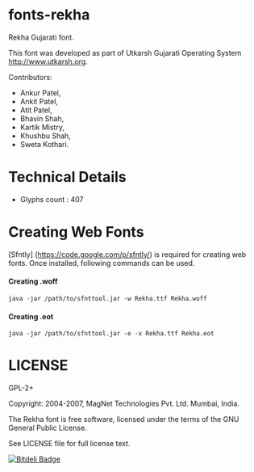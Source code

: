 fonts-rekha
===========

Rekha Gujarati font.

This font was developed as part of Utkarsh Gujarati Operating System
<http://www.utkarsh.org>.

Contributors:
* Ankur Patel,
* Ankit Patel,
* Atit Patel,
* Bhavin Shah,
* Kartik Mistry,
* Khushbu Shah,
* Sweta Kothari.

Technical Details
=================
* Glyphs count : 407

Creating Web Fonts
==================
[Sfntly] (https://code.google.com/p/sfntly/) is required for creating web fonts. Once installed, following commands can be used.

#### Creating .woff
```
java -jar /path/to/sfnttool.jar -w Rekha.ttf Rekha.woff
```

#### Creating .eot
```
java -jar /path/to/sfnttool.jar -e -x Rekha.ttf Rekha.eot
```

LICENSE
=======
GPL-2+

Copyright: 2004-2007, MagNet Technologies Pvt. Ltd. Mumbai, India.

The Rekha font is free software, licensed under the terms of the GNU General
Public License.

See LICENSE file for full license text.


[![Bitdeli Badge](https://d2weczhvl823v0.cloudfront.net/samyakbhuta/fonts-rekha/trend.png)](https://bitdeli.com/free "Bitdeli Badge")

